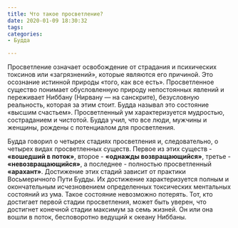 ```yaml
---
title: Что такое просветление?
date: 2020-01-09 18:30:32
tags:
categories:
- Будда

---
```


Просветление означает освобождение от страдания и психических токсинов или «загрязнений», которые являются его причиной. Это осознание истинной природы «того, как все есть». Просветленное существо понимает обусловленную природу непостоянных явлений и переживает Ниббану (Нирвану — на санскрите), безусловную реальность, которая за этим стоит. Будда называл это состояние «высшим счастьем». Просветленный ум характеризуется мудростью, состраданием и чистотой. Будда учил, что все люди, мужчины и женщины, рождены с потенциалом для просветления. <!--more-->

Будда говорил о четырех стадиях просветления и, следовательно, о четырех видах просветленных существ. Первое из этих существ - **«вошедший в поток»**, второе - **«однажды возвращающийся»**, третье - **«невозвращающийся»**, а последнее - полностью просветленный **«арахант»**. Достижение этих стадий зависит от практики Восьмеричного Пути Будды. Их достижение характеризуется полным и окончательным исчезновением определенных токсических ментальных состояний из ума. Такое состояние  невозможно потерять. Тот, кто достигает первой стадии просветления, может быть уверен, что достигнет конечной стадии максимум за семь жизней. Он или она вошли в поток, бесповоротно ведущий к океану Ниббаны.